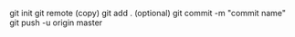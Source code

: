git init
git remote (copy)
git add . (optional)
git commit -m "commit name"
git push -u origin master